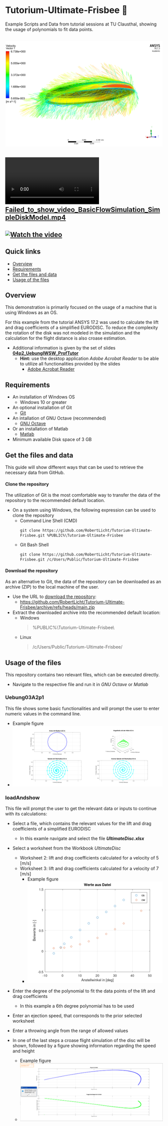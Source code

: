 # Tutorium-Ultimate-Frisbee 🥏
Example Scripts and Data from tutorial sessions at TU Clausthal, showing the usage of polynomials to fit data points.

![Failed to show image EURODISC175CFXvec.png](EURODISC175CFXvec.png "Flow velocity - Simulated using ANSYS 17.2")
---
[![Failed_to_show_video_BasicFlowSimulation_SimpleDiskModel.mp4](BasicFlowSimulation_SimpleDiskModel.mp4)](BasicFlowSimulation_SimpleDiskModel.mp4)
---
[![Watch the video](https://raw.githubusercontent.com/RobertLicht/Tutorium-Ultimate-Frisbee/blob/main/EURODISC175CFXvec.png)](https://raw.githubusercontent.com/RobertLicht/Tutorium-Ultimate-Frisbee/blob/main/BasicFlowSimulation_SimpleDiskModel.mp4)
----
## Quick links
* [Overview](#overview)
* [Requirements](#requirements)
* [Get the files and data](#get-the-files-and-data)
* [Usage of the files](#usage-of-the-files)

## Overview
This demonstration is primarily focused on the usage of a machine that is using Windows as an OS.

For this example from the tutorial ANSYS 17.2 was used to calculate the lift and drag coefficients of a simplified EURODISC.
To reduce the complexity the rotation of the disk was not modeled in the simulation and the calculation for the flight distance is also croase estimation.

* Additional information is given by the set of slides [**04p2_UebungIWSW_ProfTutor**](04p2_UebungIWSW_ProfTutor.pdf)
    * **Hint:** use the desktop application _Adobe Acrobat Reader_ to be able to utilize all functionalities provided by the slides
        * [Adobe Acrobat Reader](https://get.adobe.com/de/reader/)

## Requirements
* An installation of Windows OS
    * Windows 10 or greater
* An optional installation of Git
    * [Git](https://git-scm.com/downloads)
* An intallation of GNU Octave (recommended)
    * [GNU Octave](https://octave.org/)
* Or an installation of Matlab
    * [Matlab](https://www.mathworks.com/products/matlab.html)
* Minimum available Disk space of 3 GB

## Get the files and data
This guide will show different ways that can be used to retrieve the necessary data from GitHub.

#### Clone the repository
The utilization of Git is the most comfortable way to transfer the data of the repository to the recommended default location.
* On a system using Windows, the following expression can be used to clone the repository
    * Command Line Shell (CMD)
        ```
        git clone https://github.com/RobertLicht/Tutorium-Ultimate-Frisbee.git %PUBLIC%\Tutorium-Ultimate-Frisbee
        ```
    * Git Bash Shell
        ```
        git clone https://github.com/RobertLicht/Tutorium-Ultimate-Frisbee.git /c/Users/Public/Tutorium-Ultimate-Frisbee
        ```

#### Download the repository
As an alternative to Git, the data of the repository can be downloaded as an archive (ZIP) to the local machine of the user.
* Use the URL to [download the repository](https://github.com/RobertLicht/Tutorium-Ultimate-Frisbee/archive/refs/heads/main.zip):
    * https://github.com/RobertLicht/Tutorium-Ultimate-Frisbee/archive/refs/heads/main.zip
* Extract the downloaded archive into the recommended default location:
    * Windows
        > %PUBLIC%\Tutorium-Ultimate-Frisbee\
    * Linux
        > /c/Users/Public/Tutorium-Ultimate-Frisbee/

## Usage of the files
This repository contains two relevant files, which can be executed directly.
* Navigate to the respective file and run it in _GNU Octave_ or _Matlab_

### Uebung03A2p1
This file shows some basic functionalities and will prompt the user to enter numeric values in the command line.
* Example figure
* ![Failed to show image Loesungsbeispiel_Uebung_3-A2.1c.png](Loesungsbeispiel_Uebung_3-A2.1c.png "Loesungsbeispiel_Uebung_3-A2.1c")

### loadAndshow
This file will prompt the user to get the relevant data or inputs to continue with its calculations:
* Select a file, which contains the relevant values for the lift and drag coefficients of a simplified EURODISC
    * In this examle navigate and select the file _**UltimateDisc.xlsx**_
* Select a worksheet from the Workbook _UltimateDisc_
    * Worksheet 2: lift and drag coefficients calculated for a velocity of 5 [m/s]
    * Worksheet 3: lift and drag coefficients calculated for a velocity of 7 [m/s]
        * Example figure
        * ![Failed to show image Ca_Cw_at_7_m_x_s-1_EURODISC.png](Ca_Cw_at_7_m_x_s-1_EURODISC.png "Ca_Cw_at_7_m_x_s-1_EURODISC")

* Enter the degree of the polynomial to fit the data points of the lift and drag coefficients
    * In this example a 6th degree polynomial has to be used
* Enter an ejection speed, that corresponds to the prior selected worksheet
* Enter a throwing angle from the range of allowed values
* In one of the last steps a croase flight simulation of the disc will be shown, followed by a figure showing information regarding the speed and height
    * Example figure
    * ![Failed to show image Uebung4.2_Flugsimulation-Scheibe.png](Uebung4.2_Flugsimulation-Scheibe.png "Uebung4.2_Flugsimulation-Scheibe")
